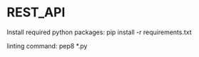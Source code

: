 # REST_API

Install required python packages:
pip install -r requirements.txt

linting command: pep8 *.py
